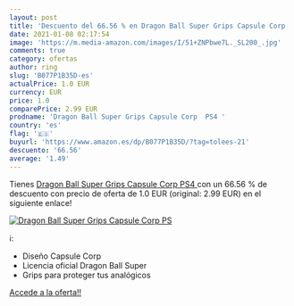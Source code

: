 ```yaml
---
layout: post
title: 'Descuento del 66.56 % en Dragon Ball Super Grips Capsule Corp  PS'
date: 2021-01-08 02:17:54
image: 'https://m.media-amazon.com/images/I/51+ZNPbwe7L._SL200_.jpg'
comments: true
category: ofertas
author: ring
slug: 'B077P1B35D-es'
actualPrice: 1.0 EUR
currency: EUR
price: 1.0
comparePrice: 2.99 EUR
prodname: 'Dragon Ball Super Grips Capsule Corp  PS4 '
country: 'es'
flag: '🇪🇸'
buyurl: 'https://www.amazon.es/dp/B077P1B35D/?tag=tolees-21'
descuento: '66.56'
average: '1.49'
---
```


Tienes [Dragon Ball Super Grips Capsule Corp  PS4 ](https://www.amazon.es/dp/B077P1B35D/?tag=tolees-21) con un 66.56 % de descuento con precio de oferta de 1.0 EUR (original: 2.99 EUR) en el siguiente enlace!

[![Dragon Ball Super Grips Capsule Corp  PS](https://m.media-amazon.com/images/I/51+ZNPbwe7L._SL200_.jpg)](https://www.amazon.es/dp/B077P1B35D/?tag=tolees-21)

ℹ️:

- Diseño Capsule Corp
- Licencia oficial Dragon Ball Super
- Grips para proteger tus analógicos

[Accede a la oferta!!](https://www.amazon.es/dp/B077P1B35D/?tag=tolees-21)
